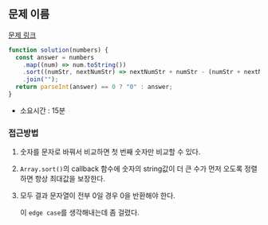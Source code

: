 ## 문제 이름

[문제 링크](URL)

```javascript
function solution(numbers) {
  const answer = numbers
    .map((num) => num.toString())
    .sort((numStr, nextNumStr) => nextNumStr + numStr - (numStr + nextNumStr))
    .join("");
  return parseInt(answer) == 0 ? "0" : answer;
}
```

- 소요시간 : 15분

### 접근방법

1. 숫자를 문자로 바꿔서 비교하면 첫 번째 숫자만 비교할 수 있다.

2. `Array.sort()`의 callback 함수에 숫자의 string값이 더 큰 수가 먼저 오도록 정렬하면 항상 최대값을 보장한다.

3. 모두 결과 문자열이 전부 0일 경우 0을 반환해야 한다.

   이 `edge case`를 생각해내는데 좀 걸렸다.
